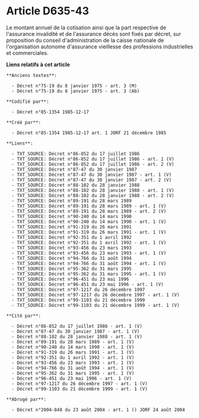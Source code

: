 # Article D635-43

Le montant annuel de la cotisation ainsi que la part respective de l'assurance invalidité et de l'assurance décès sont fixés
par décret, sur proposition du conseil d'administration de la caisse nationale de l'organisation autonome d'assurance
vieillesse des professions industrielles et commerciales.

**Liens relatifs à cet article**

	**Anciens textes**:

	  - Décret n°75-19 du 8 janvier 1975 - art. 3 (M)
	  - Décret n°75-19 du 8 janvier 1975 - art. 3 (Ab)

	**Codifié par**:

	  - Décret n°85-1354 1985-12-17

	**Créé par**:

	  - Décret n°85-1354 1985-12-17 art. 1 JORF 21 décembre 1985

	**Liens**:

	  - TXT_SOURCE: Décret n°86-852 du 17 juillet 1986
	  - TXT_SOURCE: Décret n°86-852 du 17 juillet 1986 - art. 1 (V)
	  - TXT_SOURCE: Décret n°86-852 du 17 juillet 1986 - art. 2 (V)
	  - TXT_SOURCE: Décret n°87-47 du 30 janvier 1987
	  - TXT_SOURCE: Décret n°87-47 du 30 janvier 1987 - art. 1 (V)
	  - TXT_SOURCE: Décret n°87-47 du 30 janvier 1987 - art. 2 (V)
	  - TXT_SOURCE: Décret n°88-102 du 28 janvier 1988
	  - TXT_SOURCE: Décret n°88-102 du 28 janvier 1988 - art. 1 (V)
	  - TXT_SOURCE: Décret n°88-102 du 28 janvier 1988 - art. 2 (V)
	  - TXT_SOURCE: Décret n°89-191 du 28 mars 1989
	  - TXT_SOURCE: Décret n°89-191 du 28 mars 1989 - art. 1 (V)
	  - TXT_SOURCE: Décret n°89-191 du 28 mars 1989 - art. 2 (V)
	  - TXT_SOURCE: Décret n°90-240 du 14 mars 1990
	  - TXT_SOURCE: Décret n°90-240 du 14 mars 1990 - art. 1 (V)
	  - TXT_SOURCE: Décret n°91-319 du 26 mars 1991
	  - TXT_SOURCE: Décret n°91-319 du 26 mars 1991 - art. 1 (V)
	  - TXT_SOURCE: Décret n°92-351 du 1 avril 1992
	  - TXT_SOURCE: Décret n°92-351 du 1 avril 1992 - art. 1 (V)
	  - TXT_SOURCE: Décret n°93-456 du 23 mars 1993
	  - TXT_SOURCE: Décret n°93-456 du 23 mars 1993 - art. 1 (V)
	  - TXT_SOURCE: Décret n°94-766 du 31 août 1994
	  - TXT_SOURCE: Décret n°94-766 du 31 août 1994 - art. 1 (V)
	  - TXT_SOURCE: Décret n°95-362 du 31 mars 1995
	  - TXT_SOURCE: Décret n°95-362 du 31 mars 1995 - art. 1 (V)
	  - TXT_SOURCE: Décret n°96-451 du 23 mai 1996
	  - TXT_SOURCE: Décret n°96-451 du 23 mai 1996 - art. 1 (V)
	  - TXT_SOURCE: Décret n°97-1217 du 26 décembre 1997
	  - TXT_SOURCE: Décret n°97-1217 du 26 décembre 1997 - art. 1 (V)
	  - TXT_SOURCE: Décret n°99-1103 du 21 décembre 1999
	  - TXT_SOURCE: Décret n°99-1103 du 21 décembre 1999 - art. 1 (V)

	**Cité par**:

	  - Décret n°86-852 du 17 juillet 1986 - art. 1 (V)
	  - Décret n°87-47 du 30 janvier 1987 - art. 1 (V)
	  - Décret n°88-102 du 28 janvier 1988 - art. 1 (V)
	  - Décret n°89-191 du 28 mars 1989 - art. 1 (V)
	  - Décret n°90-240 du 14 mars 1990 - art. 1 (V)
	  - Décret n°91-319 du 26 mars 1991 - art. 1 (V)
	  - Décret n°92-351 du 1 avril 1992 - art. 1 (V)
	  - Décret n°93-456 du 23 mars 1993 - art. 1 (V)
	  - Décret n°94-766 du 31 août 1994 - art. 1 (V)
	  - Décret n°95-362 du 31 mars 1995 - art. 1 (V)
	  - Décret n°96-451 du 23 mai 1996 - art. 1 (V)
	  - Décret n°97-1217 du 26 décembre 1997 - art. 1 (V)
	  - Décret n°99-1103 du 21 décembre 1999 - art. 1 (V)

	**Abrogé par**:

	  - Décret n°2004-848 du 23 août 2004 - art. 1 () JORF 24 août 2004
